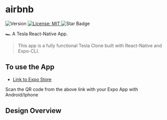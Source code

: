 # airbnb

<p>
  <img alt="Version" src="https://img.shields.io/badge/version-0.1.0-blue.svg?cacheSeconds=2592000" />
  <a href="#" target="_blank">
    <img alt="License: MIT" src="https://img.shields.io/badge/License-MIT-yellow.svg" />
  </a>
  <img src="https://img.shields.io/static/v1?label=%F0%9F%8C%9F&message=If%20Useful&style=style=flat&color=BC4E99" alt="Star Badge"/>
</p>

🏎 A Tesla React-Native App.

> This app is a fully functional Tesla Clone built with React-Native and Expo-CLI.

## To use the App
- [Link to Expo Store]()

Scan the QR code from the above link with your Expo App with Android/Iphone

## Design Overview

